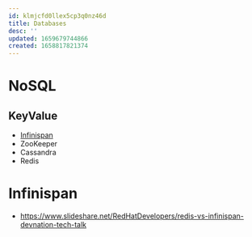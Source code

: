 ```yaml
---
id: klmjcfd0llex5cp3q0nz46d
title: Databases
desc: ''
updated: 1659679744866
created: 1658817821374
---
```



# NoSQL

## KeyValue

* [Infinispan](https://infinispan.org/)
* ZooKeeper
* Cassandra
* Redis


# Infinispan

* https://www.slideshare.net/RedHatDevelopers/redis-vs-infinispan-devnation-tech-talk